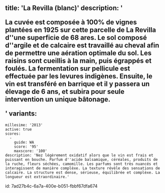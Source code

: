 title: 'La Revilla (blanc)'
description: '<p>La cuvée est composée à 100% de vignes plantées en 1925 sur cette parcelle de La Revilla d''une superficie de 68 ares. Le sol composé d''argile et de calcaire est travaillé au cheval afin de permettre une aération optimale du sol. Les raisins sont cueillis à la main, puis égrappés et foulés. La fermentation sur pellicule est effectuée par les levures indigènes. Ensuite, le vin est transféré en barrique et il y passera un élevage de 6 ans, et subira pour seule intervention un unique bâtonage.</p>'
variants:
  -
    millesime: '2013'
    active: true
    scores:
      -
        guide: WA
        score: '95'
        maxscore: '100'
    description: 'Nez légèrement oxidatif alors que le vin est frais et puissant en bouche. Parfum d''acide balsamique, céréales, produits de la ruche, fleurs séchées, camomille. Les parfums sont très nuancés et interagissent de manière complèxe. La texture révèle des sensations de calcaire. La structure est dense, sérieuse, équilibrée et complèxe. La longueur est extraordinaire.'
id: 7ad27b4c-6a7a-400e-b051-fbbf67dfa674
